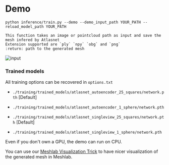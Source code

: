 # Demo

```python inference/train.py --demo --demo_input_path YOUR_PATH --reload_model_path YOUR_PATH ```

```
This function takes an image or pointcloud path as input and save the mesh infered by Atlasnet
Extension supported are `ply` `npy` `obg` and `png`
:return: path to the generated mesh
```







![input](./pictures/2D3D.png)

### Trained models

All training options can be recovered in `options.txt`

* `./training/trained_models/atlasnet_autoencoder_25_squares/network.pth` [Default]

* `./training/trained_models/atlasnet_autoencoder_1_sphere/network.pth` 

* `./training/trained_models/atlasnet_singleview_25_squares/network.pth` [Default]

* `./training/trained_models/atlasnet_singleview_1_sphere/network.pth` 

  



Even if you don't own a GPU, the demo can run on  CPU. 



You can use our  [Meshlab Visualization Trick](./doc/meshlab.md) to have nicer visualization of the generated mesh in Meshlab.